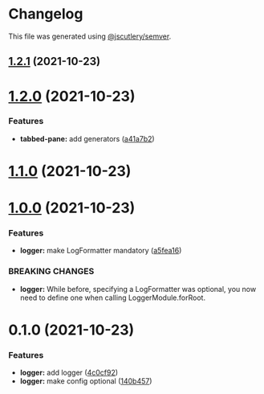 # Changelog

This file was generated using [@jscutlery/semver](https://github.com/jscutlery/semver).

## [1.2.1](https://github.com/manfredsteyer/nx-libs/compare/v1.2.0...v1.2.1) (2021-10-23)



# [1.2.0](https://github.com/manfredsteyer/nx-libs/compare/v1.1.0...v1.2.0) (2021-10-23)


### Features

* **tabbed-pane:** add generators ([a41a7b2](https://github.com/manfredsteyer/nx-libs/commit/a41a7b2da045315a7e96476ce81bb39f20923ee0))



# [1.1.0](https://github.com/manfredsteyer/nx-libs/compare/v1.0.0...v1.1.0) (2021-10-23)



# [1.0.0](https://github.com/manfredsteyer/nx-libs/compare/v0.1.0...v1.0.0) (2021-10-23)


### Features

* **logger:** make LogFormatter mandatory ([a5fea16](https://github.com/manfredsteyer/nx-libs/commit/a5fea1606cd458a26df1dbe1283abb561468f32b))


### BREAKING CHANGES

* **logger:** While before, specifying a LogFormatter was optional,
you now need to define one when calling LoggerModule.forRoot.



# 0.1.0 (2021-10-23)


### Features

* **logger:** add logger ([4c0cf92](https://github.com/manfredsteyer/nx-libs/commit/4c0cf92dd11a5c14d47a87d19cd1bf156b25b229))
* **logger:** make config optional ([140b457](https://github.com/manfredsteyer/nx-libs/commit/140b457202df9c4738de328d91beaf0904cd7421))
